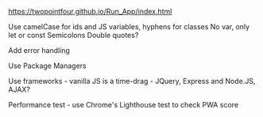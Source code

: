 https://twopointfour.github.io/Run_App/index.html 

Use camelCase for ids and JS variables, hyphens for classes
No var, only let or const
Semicolons
Double quotes?

Add error handling

Use Package Managers

Use frameworks - vanilla JS is a time-drag - JQuery, Express and Node.JS, AJAX?

Performance test - use Chrome's Lighthouse test to check PWA score